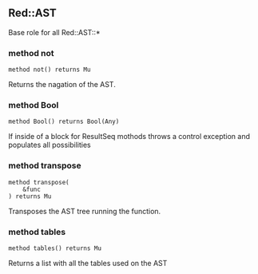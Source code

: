 Red::AST
--------



Base role for all Red::AST::*

### method not

```perl6
method not() returns Mu
```

Returns the nagation of the AST.

### method Bool

```perl6
method Bool() returns Bool(Any)
```

If inside of a block for ResultSeq mothods throws a control exception and populates all possibilities

### method transpose

```perl6
method transpose(
    &func
) returns Mu
```

Transposes the AST tree running the function.

### method tables

```perl6
method tables() returns Mu
```

Returns a list with all the tables used on the AST

